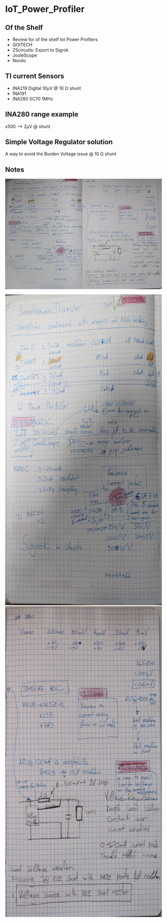 # IoT_Power_Profiler


## Of the Shelf
 *  Review for of the shelf Iot Power Profilers
   *  QOITECH
   *  ZScircuits: Export to Sigrok
   *  JouleScope
   *  Nordic


## TI current Sensors
 *  INA219 Digital 10μV @ 10 Ω shunt
 *  INA191
 *  INA280 SC70 1MHz

## INA280 range example
x500 --> 2μV @ shunt

## Simple Voltage Regulator solution
A way to avoid the Burden Voltage issue @ 10 Ω shunt 


## Notes
<img src="img/01.PNG"
width = 800
/>

<img src="img/02.PNG"
height = 1000
/> <img src="img/03.PNG"
height = 1000
/>